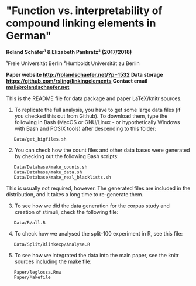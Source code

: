 # "Function vs. interpretability of compound linking elements in German"

**Roland Schäfer¹ & Elizabeth Pankratz² (2017/2018)**

¹Freie Universität Berlin
²Humboldt Universität zu Berlin

**Paper website  http://rolandschaefer.net/?p=1532**
**Data storage   https://github.com/rsling/linkingelements**
**Contact email  mail@rolandschaefer.net**

This is the README file for data package and paper LaTeX/knitr sources.

1. To replicate the full analysis, you have to get some large data
   files (if you checked this out from Github). To download them,
   type the following in Bash (MacOS or GNU/Linux - or hypothetically
   Windows with Bash and POSIX tools) after descending to this
   folder:
```
   Data/get_bigfiles.sh
```
2. You can check how the count files and other data bases were
   generated by checking out the following Bash scripts:
``` 
   Data/Database/make_counts.sh
   Data/Database/make_data.sh
   Data/Database/make_real_blacklists.sh
```
   This is usually not required, however. The generated files
   are included in the distribution, and it takes a long time
   to re-generate them.

3. To see how we did the data generation for the corpus study
   and creation of stimuli, check the following file:
```
   Data/R/all.R
```
4. To check how we analysed the split-100 experiment in R, see
   this file:
```
   Data/Split/Rlinkexp/Analyse.R
```
5. To see how we integrated the data into the main paper, see
   the knitr sources including the make file:
```
   Paper/leglossa.Rnw
   Paper/Makefile
```
